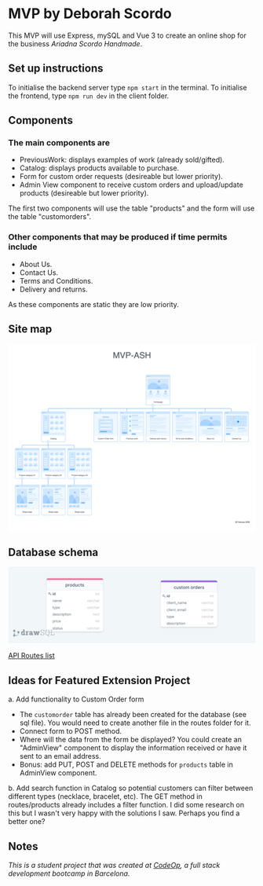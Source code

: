 # MVP by Deborah Scordo

 This MVP will use Express, mySQL and Vue 3 to create an online shop for the business _Ariadna Scordo Handmade_.

## Set up instructions

 To initialise the backend server type `npm start` in the terminal.
 To initialise the frontend, type `npm run dev` in the client folder.

## Components

### The main components are

- PreviousWork: displays examples of work (already sold/gifted).
- Catalog: displays products available to purchase.
- Form for custom order requests (desireable but lower priority).
- Admin View component to receive custom orders and upload/update products (desireable but lower priority).

The first two components will use the table "products" and the form will use the table "customorders".

### Other components that may be produced if time permits include

- About Us.
- Contact Us.
- Terms and Conditions.
- Delivery and returns.

As these components are static they are low priority.

## Site map

![sitemap](/RMimages/MVP-ASH.png)

## Database schema

![database schema](/RMimages/drawSQL-MVP.png)

[API Routes list](https://docs.google.com/document/d/1-EI1td50GBRr9KnBUzMpUGFJmx_3-RltO0dmQZejzo4/edit?usp=sharing)

## Ideas for Featured Extension Project

a. Add functionality to Custom Order form

- The `customorder` table has already been created for the database (see sql file). You would need to create another file in the routes folder for it.
- Connect form to POST method.
- Where will the data from the form be displayed? You could create an "AdminView" component to display the information received or have it sent to an email address.
- Bonus: add PUT, POST and DELETE methods for `products` table in AdminView component.

b. Add search function in Catalog so potential customers can filter between different types (necklace, bracelet, etc). The GET method in routes/products already includes a filter function. I did some research on this but I wasn't very happy with the solutions I saw. Perhaps you find a better one?

## Notes

 _This is a student project that was created at [CodeOp](http://codeop.tech), a full stack development bootcamp in Barcelona._

